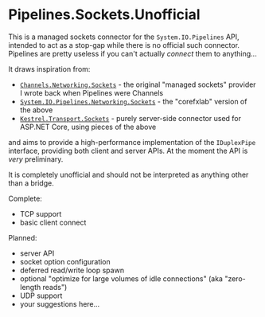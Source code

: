 # Pipelines.Sockets.Unofficial

This is a managed sockets connector for the `System.IO.Pipelines` API, intended to act as a stop-gap while there is
no official such connector. Pipelines are pretty useless if you can't actually *connect* them to anything...

It draws inspiration from:

- [`Channels.Networking.Sockets`](https://github.com/davidfowl/Channels/tree/master/src/Channels.Networking.Sockets) - the original "managed sockets" provider I wrote back when Pipelines were Channels
- [`System.IO.Pipelines.Networking.Sockets`](https://github.com/dotnet/corefxlab/tree/master/src/System.IO.Pipelines.Networking.Sockets) - the "corefxlab" version of the above
- [`Kestrel.Transport.Sockets`](https://github.com/aspnet/KestrelHttpServer/tree/dev/src/Kestrel.Transport.Sockets) - purely server-side connector used for ASP.NET Core, using pieces of the above

and aims to provide a high-performance implementation of the `IDuplexPipe` interface, providing both client and server APIs. At the moment the API is *very* preliminary.

It is completely unofficial and should not be interpreted as anything other than a bridge.


Complete:

- TCP support
- basic client connect

Planned:

- server API
- socket option configuration
- deferred read/write loop spawn
- optional "optimize for large volumes of idle connections" (aka "zero-length reads")
- UDP support
- your suggestions here...
